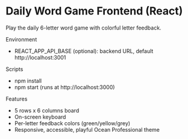 # Daily Word Game Frontend (React)

Play the daily 6-letter word game with colorful letter feedback.

Environment
- REACT_APP_API_BASE (optional): backend URL, default http://localhost:3001

Scripts
- npm install
- npm start (runs at http://localhost:3000)

Features
- 5 rows x 6 columns board
- On-screen keyboard
- Per-letter feedback colors (green/yellow/grey)
- Responsive, accessible, playful Ocean Professional theme
